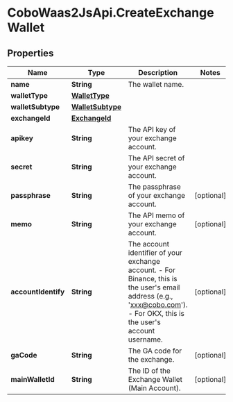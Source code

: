# CoboWaas2JsApi.CreateExchangeWallet

## Properties

Name | Type | Description | Notes
------------ | ------------- | ------------- | -------------
**name** | **String** | The wallet name. | 
**walletType** | [**WalletType**](WalletType.md) |  | 
**walletSubtype** | [**WalletSubtype**](WalletSubtype.md) |  | 
**exchangeId** | [**ExchangeId**](ExchangeId.md) |  | 
**apikey** | **String** | The API key of your exchange account. | 
**secret** | **String** | The API secret of your exchange account. | 
**passphrase** | **String** | The passphrase of your exchange account. | [optional] 
**memo** | **String** | The API memo of your exchange account. | [optional] 
**accountIdentify** | **String** | The account identifier of your exchange account. - For Binance, this is the user&#39;s email address (e.g., &#39;xxx@cobo.com&#39;). - For OKX, this is the user&#39;s account username.  | [optional] 
**gaCode** | **String** | The GA code for the exchange. | [optional] 
**mainWalletId** | **String** | The ID of the Exchange Wallet (Main Account). | [optional] 


